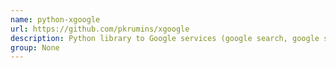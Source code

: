 ```yaml
---
name: python-xgoogle
url: https://github.com/pkrumins/xgoogle
description: Python library to Google services (google search, google sets, google translate, sponsored links).
group: None
---
```

